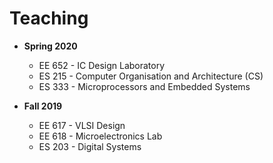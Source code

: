 # Teaching

- **Spring 2020**
  * EE 652 - IC Design Laboratory
  * ES 215 - Computer Organisation and Architecture (CS)
  * ES 333 - Microprocessors and Embedded Systems
  
- **Fall 2019**
  * EE 617 - VLSI Design
  * EE 618 - Microelectronics Lab
  * ES 203 - Digital Systems
